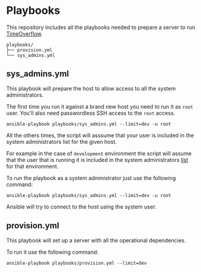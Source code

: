 # Playbooks
This repository includes all the playbooks needed to prepare a server to run [TimeOverflow](https://github.com/coopdevs/timeoverflow).
```
playbooks/
├── provision.yml
└── sys_admins.yml
```

## sys_admins.yml
This playbook will prepare the host to allow access to all the system administrators.

The first time you run it against a brand new host you need to run it as `root` user.
You'll also need passwordless SSH access to the `root` access.
```
ansible-playbook playbooks/sys_admins.yml --limit=dev -u root
```

All the others times, the script will asssume that your user is included in the system administrators list for the given host.

For example in the case of `development` environment the script will assume that the user that is running it is included in the system administrators [list](https://github.com/coopdevs/timeoverflow-provisioning/blob/master/inventory/host_vars/local.timeoverflow.org/config.yml#L5) for that environment.

To run the playbook as a system administrator just use the following command:
```
ansible-playbook playbooks/sys_admins.yml --limit=dev -u root
```
Ansible will try to connect to the host using the system user.

## provision.yml
This playbook will set up a server with all the operational dependencies.

To run it use the following command:
```
ansible-playbook playbooks/provision.yml --limit=dev
```
